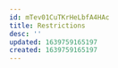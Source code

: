 ```yaml
---
id: mTev01CuTKrHeLbfA4HAc
title: Restrictions
desc: ''
updated: 1639759165197
created: 1639759165197
---
```



